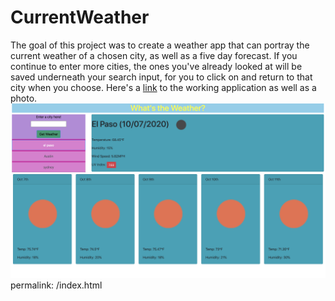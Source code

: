 # CurrentWeather
The goal of this project was to create a weather app that can portray the current weather of a chosen city, as well as a five day forecast. If you continue to enter more cities,
the ones you've already looked at will be saved underneath your search input, for you to click on and return to that city when you choose. 
Here's a [link](https://ejkennelly.github.io/CurrentWeather/) to the working application as well as a photo.![photo](screenshot.png)
permalink: /index.html